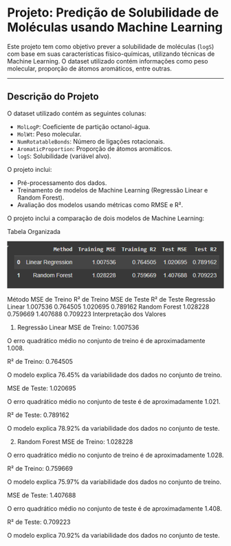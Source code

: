 # Projeto: Predição de Solubilidade de Moléculas usando Machine Learning

Este projeto tem como objetivo prever a solubilidade de moléculas (`logS`) com base em suas características físico-químicas, utilizando técnicas de Machine Learning. O dataset utilizado contém informações como peso molecular, proporção de átomos aromáticos, entre outras.

---

## Descrição do Projeto

O dataset utilizado contém as seguintes colunas:
- `MolLogP`: Coeficiente de partição octanol-água.
- `MolWt`: Peso molecular.
- `NumRotatableBonds`: Número de ligações rotacionais.
- `AromaticProportion`: Proporção de átomos aromáticos.
- `logS`: Solubilidade (variável alvo).

O projeto inclui:
- Pré-processamento dos dados.
- Treinamento de modelos de Machine Learning (Regressão Linear e Random Forest).
- Avaliação dos modelos usando métricas como RMSE e R².

O projeto inclui a comparação de dois modelos de Machine Learning:

Tabela Organizada



![Tabela de Comparação](imagens/Tabela_Comparacao.png)


Método	MSE de Treino	R² de Treino	MSE de Teste	R² de Teste
Regressão Linear	1.007536	0.764505	1.020695	0.789162
Random Forest	1.028228	0.759669	1.407688	0.709223
Interpretação dos Valores
1. Regressão Linear
MSE de Treino: 1.007536

O erro quadrático médio no conjunto de treino é de aproximadamente 1.008.

R² de Treino: 0.764505

O modelo explica 76.45% da variabilidade dos dados no conjunto de treino.

MSE de Teste: 1.020695

O erro quadrático médio no conjunto de teste é de aproximadamente 1.021.

R² de Teste: 0.789162

O modelo explica 78.92% da variabilidade dos dados no conjunto de teste.

2. Random Forest
MSE de Treino: 1.028228

O erro quadrático médio no conjunto de treino é de aproximadamente 1.028.

R² de Treino: 0.759669

O modelo explica 75.97% da variabilidade dos dados no conjunto de treino.

MSE de Teste: 1.407688

O erro quadrático médio no conjunto de teste é de aproximadamente 1.408.

R² de Teste: 0.709223

O modelo explica 70.92% da variabilidade dos dados no conjunto de teste.
